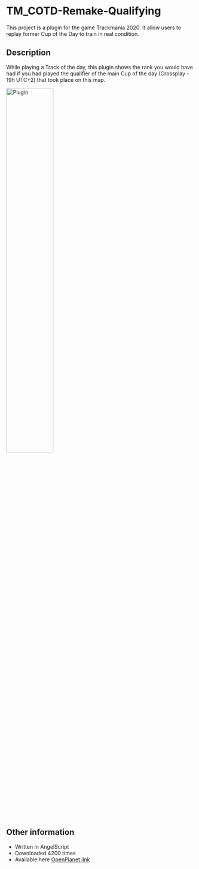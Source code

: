 # TM_COTD-Remake-Qualifying
This project is a plugin for the game Trackmania 2020. 
It allow users to replay former Cup of the Day to train in real condition.
## Description
While playing a Track of the day, this plugin shows the rank you would have had if you had played the qualifier of the main Cup of the day (Crossplay - 19h UTC+2) that took place on this map.

<img src="https://github.com/user-attachments/assets/5295d77c-4338-4d98-8701-b13a3728ea92" alt="Plugin" width="50%">

## Other information
- Written in AngelScript
- Downloaded 4200 times
- Available here [OpenPlanet link](https://openplanet.dev/plugin/cotdremakequalifying)

